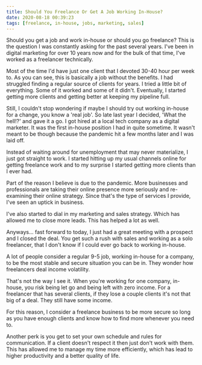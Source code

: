 ```yaml
---
title: Should You Freelance Or Get A Job Working In-House?
date: 2020-08-18 00:39:23
tags: [freelance, in-house, jobs, marketing, sales]
---
```


Should you get a job and work in-house or should you go freelance? This is the question I was constantly asking for the past several years. I've been in digital marketing for over 10 years now and for the bulk of that time, I've worked as a freelancer technically.

Most of the time I'd have just one client that I devoted 30-40 hour per week to. As you can see, this is basically a job without the benefits. I had struggled finding a regular source of clients for years. I tried a little bit of everything. Some of it worked and some of it didn't. Eventually, I started getting more clients and getting better at keeping my pipeline full.

Still, I couldn't stop wondering if maybe I should try out working in-house for a change, you know a 'real job'. So late last year I decided, 'What the hell!?' and gave it a go. I got hired at a local tech company as a digital marketer. It was the first in-house position I had in quite sometime. It wasn't meant to be though because the pandemic hit a few months later and I was laid off.

Instead of waiting around for unemployment that may never materialize, I just got straight to work. I started hitting up my usual channels online for getting freelance work and to my surprise I started getting more clients than I ever had.

Part of the reason I believe is due to the pandemic. More businesses and professionals are taking their online presence more seriously and re-examining their online strategy. Since that's the type of services I provide, I've seen an uptick in business.

I've also started to dial in my marketing and sales strategy. Which has allowed me to close more leads. This has helped a lot as well.

Anyways... fast forward to today, I just had a great meeting with a prospect and I closed the deal. You get such a rush with sales and working as a solo freelancer, that I don't know if I could ever go back to working in-house.

A lot of people consider a regular 9-5 job, working in-house for a company, to be the most stable and secure situation you can be in. They wonder how freelancers deal income volatility.

That's not the way I see it. When you're working for one company, in-house, you risk being let go and being left with zero income. For a freelancer that has several clients, if they lose a couple clients it's not that big of a deal. They still have some income.

For this reason, I consider a freelance business to be more secure so long as you have enough clients and know how to find more whenever you need to.

Another perk is you get to set your own schedule and rules for communication. If a client doesn't respect it then just don't work with them. This has allowed me to manage my time more efficiently, which has lead to higher productivity and a better quality of life.